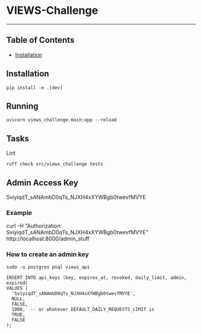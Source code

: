 # VIEWS-Challenge

-----

## Table of Contents

- [Installation](#installation)

## Installation

```console
pip install -e .[dev]
```

## Running

```console
uvicorn views_challenge.main:app --reload
```

## Tasks

Lint
```console
ruff check src/views_challenge tests
```

## Admin Access Key
SviyiqdT_sANAmbD0qTs_NJXH4xXYWBgb0twevfMVYE

### Example
curl -H "Authorization: SviyiqdT_sANAmbD0qTs_NJXH4xXYWBgb0twevfMVYE" http://localhost:8000/admin_stuff

### How to create an admin key
```
sudo -u postgres psql views_api

INSERT INTO api_keys (key, expires_at, revoked, daily_limit, admin, expired)
VALUES (
  'SviyiqdT_sANAmbD0qTs_NJXH4xXYWBgb0twevfMVYE',
  NULL,
  FALSE,
  1000,  -- or whatever DEFAULT_DAILY_REQUESTS_LIMIT is
  TRUE,
  FALSE
);
```

